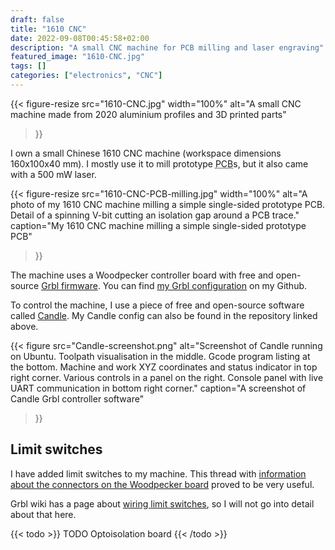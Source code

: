 ```yaml
---
draft: false
title: "1610 CNC"
date: 2022-09-08T00:45:58+02:00
description: "A small CNC machine for PCB milling and laser engraving"
featured_image: "1610-CNC.jpg"
tags: []
categories: ["electronics", "CNC"]
---
```

{{< figure-resize src="1610-CNC.jpg" width="100%"
    alt="A small CNC machine made from 2020 aluminium profiles and 3D printed parts"
>}}

I own a small Chinese 1610 CNC machine (workspace dimensions 160x100x40&nbsp;mm).
I mostly use it to mill
prototype <abbr title="printed circuit board">PCB</abbr>s,
but it also came with a 500&nbsp;mW laser.

{{< figure-resize src="1610-CNC-PCB-milling.jpg" width="100%"
    alt="A photo of my 1610 CNC machine milling a simple single-sided prototype PCB. Detail of a spinning V-bit cutting an isolation gap around a PCB trace."
    caption="My 1610 CNC machine milling a simple single-sided prototype PCB"
>}}

The machine uses a Woodpecker controller board with free and open-source
[Grbl firmware](https://github.com/gnea/grbl).
You can find [my Grbl configuration](https://github.com/ondras12345/CNC) on my
Github.

To control the machine, I use a piece of free and open-source software called
[Candle](https://github.com/denvi/Candle/). My Candle config can also be found
in the repository linked above.

{{< figure src="Candle-screenshot.png"
    alt="Screenshot of Candle running on Ubuntu. Toolpath visualisation in the middle. Gcode program listing at the bottom. Machine and work XYZ coordinates and status indicator in top right corner. Various controls in a panel on the right. Console panel with live UART communication in bottom right corner."
    caption="A screenshot of Candle Grbl controller software"
>}}

## Limit switches
I have added limit switches to my machine. This thread with
[information about the connectors on the Woodpecker board](https://github.com/gnea/grbl/issues/123)
proved to be very useful.

Grbl wiki has a page about
[wiring limit switches](https://github.com/gnea/grbl/wiki/Wiring-Limit-Switches),
so I will not go into detail about that here.

{{< todo >}}
TODO Optoisolation board
{{< /todo >}}
